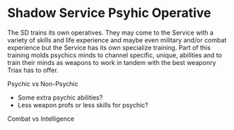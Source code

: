 # Shadow Service Psyhic Operative
The SD trains its own operatives. They may come to the Service with a variety of skills and life experience and maybe even military and/or combat experience but the Service has its own specialize training. Part of this training molds psychics minds to channel specific, unique, abilities and to train their minds as weapons to work in tandem with the best weaponry Triax has to offer.


Psychic vs Non-Psychic
- Some extra psychic abilities?
- Less weapon profs or less skills for psychic?



Combat vs Intelligence